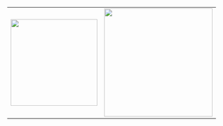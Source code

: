 <table>
  <tr>
    <td>
      <img height="200em" src="https://github-readme-stats.vercel.app/api?username=mdmassa&show_icons=true&theme=dark"/>
    </td>
    <td>
       <img height="250em" src="https://i.imgur.com/iNtzqz0.gif" />
    </td>
  </tr>
</table>
